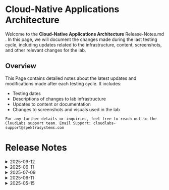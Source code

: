 # Cloud-Native Applications Architecture

Welcome to the **Cloud-Native Applications Architecture** Release-Notes.md . In this page, we will document the changes made during the last testing cycle, including updates related to the infrastructure, content, screenshots, and other relevant changes for the lab.

## Overview

This Page contains detailed notes about the latest updates and modifications made after each testing cycle. It includes:

- Testing dates
- Descriptions of changes to lab infrastructure
- Updates to content or documentation
- Changes to screenshots and visuals used in the lab

`For any further details or inquiries, feel free to reach out to the CloudLabs support team. Email Support: cloudlabs-support@spektrasystems.com`

# Release Notes

<details>
  <summary>2025-09-12</summary>

### Release Date: 2025-09-12

### Summary of Changes

The testing was completed successfully, with no changes required and all components functioning as expected.

### Infrastructure Changes

NA

### Content Changes

NA

### Screenshot Updates

NA

### Testing Notes

- **Testing Date**: 2025-09-12

### Testing Scope 

Validation covered infrastructure compatibility, lab flow continuity, content accuracy, and screenshot alignment with the latest UI.

</details>

<details>
  <summary>2025-06-11</summary>

### Release Date: 2025-06-11
## Infrastructure Changes

NA

## Content Changes

- **Change**: The most recent testing phase was completed without any issues or complications. All systems performed as expected, and there were no errors or failures encountered during the process.

## Screenshot Updates

- **Change**: Screenshots are up-to-date.

## Testing Notes

- **Testing Date**: 2025-06-11
</details>

<details>
  <summary>2025-07-09</summary>

### Release Date: 2025-07-09

### Summary of Changes

Infrastructure updated to a supported Azure VM image, content validated with error-free testing, and all screenshots refreshed for accuracy.

### Infrastructure Changes

The infrastructure has been updated to use a current and supported image, ensuring alignment with the overall lab flow.

### Content Changes

- **Change**: The most recent testing phase was completed without any issues or complications. All systems performed as expected, and there were no errors or failures encountered during the process.

### Screenshot Updates

- **Change**: Screenshots are up-to-date.

### Testing Notes

- **Testing Date**: 2025-07-09

### Testing Scope 

Validation covered infrastructure compatibility, lab flow continuity, content accuracy, and screenshot alignment with the latest UI.

</details>

<details>
  <summary>2025-06-11</summary>

### Release Date: 2025-06-11
## Infrastructure Changes

NA

## Content Changes

- **Change**: The most recent testing phase was completed without any issues or complications. All systems performed as expected, and there were no errors or failures encountered during the process.

## Screenshot Updates

- **Change**: Screenshots are up-to-date.

## Testing Notes

- **Testing Date**: 2025-06-11
</details>

<details>
  <summary>2025-05-15</summary>

### Release Date: 2025-05-15

## Infrastructure Changes

NA

## Content Changes

- **Change**:
    - Updated lab guide with multiple screenshots.
    - **Getting started page** updated with new CloudLabs UI changes.

## Screenshot Updates

- **Change**: Screenshots are up-to-date.

## Testing Notes

- **Testing Date**: 2025-05-15
</details>
